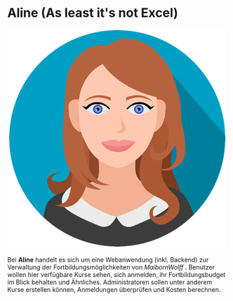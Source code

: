 # Aline (As least it's not Excel)

![](codebase/ui/src/assets/aline_500x500.png?raw=true)

Bei **Aline** handelt es sich um eine Webanwendung (inkl. Backend) zur Verwaltung der Fortbildungsmöglichkeiten von *MaibornWolff* .
Benutzer wollen hier verfügbare Kurse sehen, sich anmelden, ihr Fortbildungsbudget im Blick behalten und Ähnliches.
Administratoren sollen unter anderem Kurse erstellen können, Anmeldungen überprüfen und Kosten berechnen.